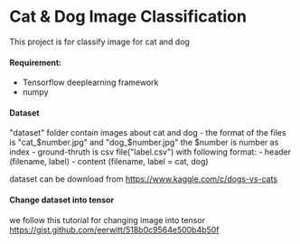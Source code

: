# Cat & Dog Image Classification
This project is for classify image for cat and dog

#### Requirement:
- Tensorflow deeplearning framework
- numpy

#### Dataset
"dataset" folder contain images about cat and dog
    - the format of the files is "cat_$number.jpg" and "dog_$number.jpg" the $number is number as index
    - ground-thruth is csv file("label.csv") with following format:
        - header (filename, label)
        - content (filename, label = cat, dog)

dataset can be download from https://www.kaggle.com/c/dogs-vs-cats

#### Change dataset into tensor
we follow this tutorial for changing image into tensor https://gist.github.com/eerwitt/518b0c9564e500b4b50f

